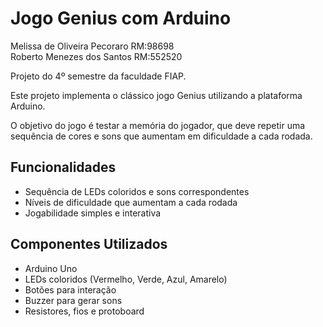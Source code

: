 # Jogo Genius com Arduino

 Melissa de Oliveira Pecoraro RM:98698  
 Roberto Menezes dos Santos RM:552520      

Projeto do 4º semestre da faculdade FIAP.  

Este projeto implementa o clássico jogo Genius utilizando a plataforma Arduino.

O objetivo do jogo é testar a memória do jogador, que deve repetir uma sequência de cores e sons que aumentam em dificuldade a cada rodada.

## Funcionalidades
- Sequência de LEDs coloridos e sons correspondentes
- Níveis de dificuldade que aumentam a cada rodada
- Jogabilidade simples e interativa

## Componentes Utilizados
- Arduino Uno
- LEDs coloridos (Vermelho, Verde, Azul, Amarelo)
- Botões para interação
- Buzzer para gerar sons
- Resistores, fios e protoboard
